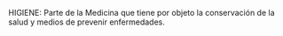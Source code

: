 HIGIENE: Parte de la Medicina que tiene por objeto la
conservación de la salud y medios de prevenir enfermedades.